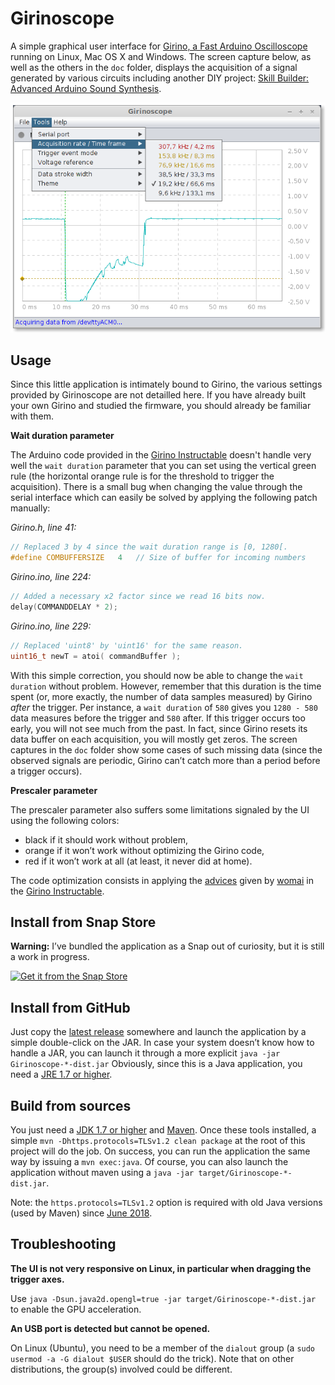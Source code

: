 # Girinoscope

A simple graphical user interface for
[Girino, a Fast Arduino Oscilloscope](http://www.instructables.com/id/Girino-Fast-Arduino-Oscilloscope/)
running on Linux, Mac OS X and Windows.
The screen capture below, as well as the others in the `doc` folder,
displays the acquisition of a signal generated by various circuits including another DIY project:
[Skill Builder: Advanced Arduino Sound Synthesis](http://makezine.com/projects/make-35/advanced-arduino-sound-synthesis/).

![Screen capture of a relay oscillator signal acquisition](doc/Slow%20relay%20oscillator%20signal%20acquired%20on%20Linux.png "Acquiring a relay oscillator signal")

## Usage

Since this little application is intimately bound to Girino,
the various settings provided by Girinoscope are not detailled here.
If you have already built your own Girino and studied the firmware,
you should already be familiar with them.

**Wait duration parameter**

The Arduino code provided in the
[Girino Instructable](http://www.instructables.com/id/Girino-Fast-Arduino-Oscilloscope/)
doesn't handle very well the `wait duration` parameter that you can set using the vertical green rule
(the horizontal orange rule is for the threshold to trigger the acquisition).
There is a small bug when changing the value through the serial interface
which can easily be solved by applying the following patch manually:

_Girino.h, line 41:_

```c
// Replaced 3 by 4 since the wait duration range is [0, 1280[.
#define COMBUFFERSIZE   4   // Size of buffer for incoming numbers
```

_Girino.ino, line 224:_

```c
// Added a necessary x2 factor since we read 16 bits now.
delay(COMMANDDELAY * 2);
```

_Girino.ino, line 229:_

```c
// Replaced 'uint8' by 'uint16' for the same reason.
uint16_t newT = atoi( commandBuffer );
```

With this simple correction, you should now be able to change the `wait duration` without problem.
However, remember that this duration is the time spent
(or, more exactly, the number of data samples measured) by Girino _after_ the trigger.
Per instance, a `wait duration` of `580` gives you `1280 - 580` data measures before the trigger and `580` after.
If this trigger occurs too early, you will not see much from the past.
In fact, since Girino resets its data buffer on each acquisition, you will mostly get zeros.
The screen captures in the `doc` folder show some cases of such missing data
(since the observed signals are periodic, Girino can’t catch more than a period before a trigger occurs).

**Prescaler parameter**

The prescaler parameter also suffers some limitations signaled by the UI using the following colors:

- black if it should work without problem,
- orange if it won’t work without optimizing the Girino code,
- red if it won’t work at all (at least, it never did at home).

The code optimization consists in applying the [advices](doc/girino_optimization.md) given by
[womai](http://www.instructables.com/member/womai/) in the
[Girino Instructable](http://www.instructables.com/id/Girino-Fast-Arduino-Oscilloscope/).

## Install from Snap Store

**Warning:** I’ve bundled the application as a Snap out of curiosity, but it is still a work in progress.

[![Get it from the Snap Store](https://snapcraft.io/static/images/badges/en/snap-store-black.svg)](https://snapcraft.io/girinoscope)

## Install from GitHub

Just copy the [latest release](https://github.com/Chatanga/Girinoscope/releases) somewhere
and launch the application by a simple double-click on the JAR.
In case your system doesn’t know how to handle a JAR,
you can launch it through a more explicit `java -jar Girinoscope-*-dist.jar`
Obviously, since this is a Java application, you need a [JRE 1.7 or higher](https://www.java.com/fr).

## Build from sources

You just need a [JDK 1.7 or higher](http://www.oracle.com/technetwork/java/javase/downloads/index.html)
and [Maven](https://maven.apache.org/).
Once these tools installed, a simple `mvn -Dhttps.protocols=TLSv1.2 clean package`
at the root of this project will do the job.
On success, you can run the application the same way by issuing a `mvn exec:java`.
Of course, you can also launch the application without maven using a `java -jar target/Girinoscope-*-dist.jar`.

Note: the `https.protocols=TLSv1.2` option is required with old Java versions (used by Maven) since
[June 2018](https://blog.sonatype.com/enhancing-ssl-security-and-http/2-support-for-central).

## Troubleshooting

**The UI is not very responsive on Linux, in particular when dragging the trigger axes.**

Use `java -Dsun.java2d.opengl=true -jar target/Girinoscope-*-dist.jar` to enable the GPU acceleration.

**An USB port is detected but cannot be opened.**

On Linux (Ubuntu), you need to be a member of the `dialout` group
(a `sudo usermod -a -G dialout $USER` should do the trick).
Note that on other distributions, the group(s) involved could be different.

